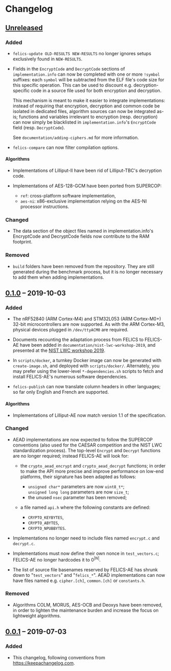 # Changelog

## [Unreleased]

### Added

- `felics-update OLD-RESULTS NEW-RESULTS` no longer ignores setups
  exclusively found in `NEW-RESULTS`.

- Fields in the `EncryptCode` and `DecryptCode` sections of
  `implementation.info` can now be completed with one or more
  `!symbol` suffixes: each `symbol` will be subtracted from the ELF
  file's code size for this specific operation.  This can be used to
  discount e.g. decryption-specific code in a source file used for
  both encryption and decryption.

  This mechanism is meant to make it easier to integrate
  implementations: instead of requiring that encryption, decryption
  and common code be isolated in dedicated files, algorithm sources
  can now be integrated as-is; functions and variables irrelevant to
  encryption (resp. decryption) can now simply be blacklisted in
  `implementation.info`'s `EncryptCode` field (resp. `DecryptCode`).

  See `documentation/adding-ciphers.md` for more information.

- `felics-compare` can now filter compilation options.

#### Algorithms

- Implementations of Lilliput-Ⅱ have been rid of Lilliput-TBC's
  decryption code.

- Implementations of AES-128-GCM have been ported from SUPERCOP:
    - `ref`: cross-platform software implementation,
    - `aes-ni`: x86-exclusive implementation relying on the AES-NI
      processor instructions.

### Changed

- The data section of the object files named in implementation.info's
  EncryptCode and DecryptCode fields now contribute to the RAM
  footprint.

### Removed

- `build` folders have been removed from the repository. They are
  still generated during the benchmark process, but it is no longer
  necessary to add them when adding implementations.

## [0.1.0] – 2019-10-03

### Added

- The nRF52840 (ARM Cortex-M4) and STM32L053 (ARM Cortex-M0+) 32-bit
  microcontrollers are now supported. As with the ARM Cortex-M3,
  physical devices plugged in `/dev/ttyACM0` are required.

- Documents recounting the adaptation process from FELICS to FELICS-AE
  have been added in `documentation/nist-lwc-workshop-2019`, and
  presented at the [NIST LWC workshop 2019].

- In `scripts/docker`, a turnkey Docker image can now be generated
  with `create-image.sh`, and deployed with `scripts/docker/`.
  Alternately, you may prefer using the lower-level
  `*-dependencies.sh` scripts to fetch and install FELICS-AE's
  numerous software dependencies.

- `felics-publish` can now translate column headers in other
  languages; so far only English and French are supported.

[NIST LWC workshop 2019]: https://csrc.nist.gov/Events/2019/Lightweight-Cryptography-Workshop-2019

#### Algorithms

- Implementations of Lilliput-AE now match version 1.1 of the
  specification.

### Changed

- AEAD implementations are now expected to follow the SUPERCOP
  conventions (also used for the CAESAR competition and the NIST LWC
  standardization process).  The top-level `Encrypt` and `Decrypt`
  functions are no longer required; instead FELICS-AE will look for:

    - the `crypto_aead_encrypt` and `crypto_aead_decrypt` functions;
      in order to make the API more precise and improve performance on
      low-end platforms, their signature has been adapted as follows:
        - `unsigned char*` parameters are now `uint8_t*`;
          `unsigned long long` parameters are now `size_t`;
        - the unused `nsec` parameter has been removed;

    - a file named `api.h` where the following constants are defined:
        - `CRYPTO_KEYBYTES`,
        - `CRYPTO_ABYTES`,
        - `CRYPTO_NPUBBYTES`.

- Implementations no longer need to include files named `encrypt.c`
  and `decrypt.c`.

- Implementations must now define their own nonce in `test_vectors.c`;
  FELICS-AE no longer hardcodes it to $0^{|N|}$.

- The list of source file basenames reserved by FELICS-AE has shrunk
  down to "`test_vectors`" and "`felics_*`". AEAD implementations can
  now have files named e.g. `cipher.[ch]`, `common.[ch]` or
  `constants.h`.

### Removed

- Algorithms COLM, MORUS, AES-OCB and Deoxys have been removed, in
  order to lighten the maintenance burden and increase the focus on
  lightweight algorithms.

## [0.0.1] – 2019-07-03

### Added

- This changelog, following conventions from
  <https://keepachangelog.com>.

[Unreleased]: https://gitlab.inria.fr/minier/felics-ae/compare/0.1.0...master
[0.1.0]: https://gitlab.inria.fr/minier/felics-ae/compare/0.0.1...0.1.0
[0.0.1]: https://gitlab.inria.fr/minier/felics-ae/tags/0.0.1
